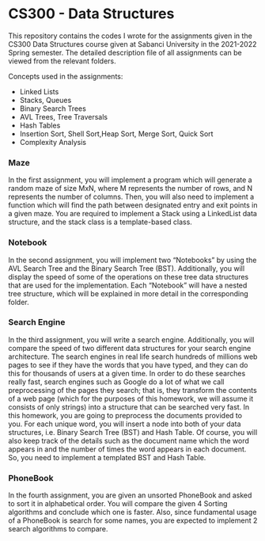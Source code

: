# CS300 - Data Structures


This repository contains the codes I wrote for the assignments given in the CS300 Data Structures course given at Sabanci University in the 2021-2022 Spring semester. The detailed description file of all assignments can be viewed from the relevant folders.

Concepts used in the assignments:
* Linked Lists
* Stacks, Queues
* Binary Search Trees
* AVL Trees, Tree Traversals
* Hash Tables
* Insertion Sort, Shell Sort,Heap Sort, Merge Sort, Quick Sort
* Complexity Analysis


### Maze

In the first assignment, you will implement a program which will generate a random maze of size MxN,
where M represents the number of rows, and N represents the number of columns. Then, you will also
need to implement a function which will find the path between designated entry and exit points in a given
maze. You are required to implement a Stack using a LinkedList data structure, and the stack class is a template-based class. 

### Notebook

In the second assignment, you will implement two “Notebooks” by using the AVL Search Tree and the
Binary Search Tree (BST). Additionally, you will display the speed of some of the operations on
these tree data structures that are used for the implementation. Each “Notebook” will have a
nested tree structure, which will be explained in more detail in the corresponding folder.

### Search Engine

In the third assignment, you will write a search engine. Additionally, you will compare the speed of
two different data structures for your search engine architecture. The search engines in real life
search hundreds of millions web pages to see if they have the words that you have typed, and
they can do this for thousands of users at a given time. In order to do these searches really fast,
search engines such as Google do a lot of what we call preprocessing of the pages they search;
that is, they transform the contents of a web page (which for the purposes of this homework,
we will assume it consists of only strings) into a structure that can be searched very fast.
In this homework, you are going to preprocess the documents provided to you. For each unique
word, you will insert a node into both of your data structures, i.e. Binary Search Tree (BST) and
Hash Table. Of course, you will also keep track of the details such as the document name which
the word appears in and the number of times the word appears in each document. So, you need
to implement a templated BST and Hash Table.

### PhoneBook

In the fourth assignment, you are given an unsorted PhoneBook and asked to sort it in alphabetical
order. You will compare the given 4 Sorting algorithms and conclude which one is faster. Also, since
fundamental usage of a PhoneBook is search for some names, you are expected to implement 2
search algorithms to compare.
